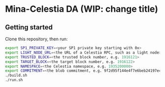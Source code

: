 <!--
# Getting started

This repository is a sample application for users following the getting started guide at https://docs.docker.com/get-started/.

The application is based on the application from the getting started tutorial at https://github.com/docker/getting-started
-->

# Mina-Celestia DA (WIP: change title)

## Getting started

Clone this repository, then run:

```bash
export SP1_PRIVATE_KEY=<your SP1 private key starting with 0x>
export LIGHT_NODE_URL=<the URL of a Celestia RPC, such as a light node>
export TRUSTED_BLOCK=<the trusted block number, e.g. 1916121>
export TARGET_BLOCK=<the target block number, e.g. 1916122>
export NAMESPACE=<the Celestia namespace, e.g. 1935200000>
export COMMITMENT=<the blob commitment, e.g. 9f2d95f144e4f7e6beb24197eceb69c78c101ae6827e0e4ec8037612e405319d>
./build.sh
./run.sh
```
